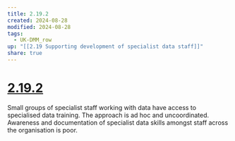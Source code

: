 ```yaml
---
title: 2.19.2
created: 2024-08-28
modified: 2024-08-28
tags:
  - UK-DMM_row
up: "[[2.19 Supporting development of specialist data staff]]"
share: true
---
```

# [2.19.2](2.19.2.md)

Small groups of specialist staff working with data have access to specialised data training. The approach is ad hoc and uncoordinated. Awareness and documentation of specialist data skills amongst staff across the organisation is poor.
